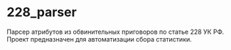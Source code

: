 # 228_parser
Парсер атрибутов из обвинительных приговоров по статье 228 УК РФ. Проект предназначен для автоматизации сбора статистики.
